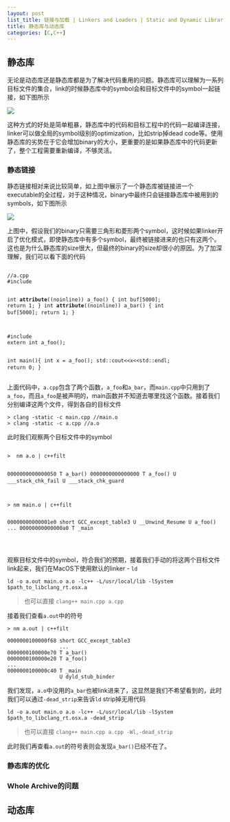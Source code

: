 ```yaml
---
layout: post
list_title: 链接与加载 | Linkers and Loaders | Static and Dynamic Libraries
title: 静态库与动态库
categories: [C,C++]
---
```


## 静态库

无论是动态库还是静态库都是为了解决代码重用的问题。静态库可以理解为一系列目标文件的集合，link的时候静态库中的symbol会和目标文件中的symbol一起链接，如下图所示

<img src="{{site.baseurl}}/assets/images/2015/07/static-linking.png">

这种方式的好处是简单粗暴，静态库中的代码和目标工程中的代码一起编译连接，linker可以做全局的symbol级别的optimization，比如strip掉dead code等。使用静态库的劣势在于它会增加binary的大小，更重要的是如果静态库中的代码更新了，整个工程需要重新编译，不够灵活。

### 静态链接

静态链接相对来说比较简单，如上图中展示了一个静态库被链接进一个executable的全过程，对于这种情况，binary中最终只会链接静态库中被用到的symbols，如下图所示

<img src="{{site.baseurl}}/assets/images/2015/07/static-linking-selectiveness.png">

上图中，假设我们的binary只需要三角形和菱形两个symbol，这时候如果linker开启了优化模式，即使静态库中有多个symbol，最终被链接进来的也只有这两个。这也是为什么静态库的size很大，但最终的binary的size却很小的原因。为了加深理解，我们可以看下面的代码

<div class="highlight md-flex-h md-margin-bottom-24">
<div>
<pre class="highlight language-cpp md-no-padding-v md-height-full">
<code class="language-cpp">
//a.cpp
#include <iostream>

int __attribute__((noinline)) a_foo() { 
    int buf[5000]; 
    return 1; 
}
int __attribute__((noinline)) a_bar() { 
    int buf[5000]; 
    return 1; 
}
</code>
</pre>
</div>
<div class="md-margin-left-12">
<pre class="highlight language-cpp md-no-padding-v md-height-full">
<code class="language-cpp">
#include <iostream>
extern int a_foo();

int main(){
    int x = a_foo();
    std::cout<<x<<std::endl;
    return 0;
}
</code>
</pre>
</div>
</div>

上面代码中，`a.cpp`包含了两个函数，`a_foo`和`a_bar`，而`main.cpp`中只用到了`a_foo`，而且`a_foo`是被声明的，main函数并不知道去哪里找这个函数。接着我们分别编译这两个文件，得到各自的目标文件

```shell
> clang -static -c main.cpp //main.o
> clang -static -c a.cpp //a.o
```
此时我们观察两个目标文件中的symbol

<div class="highlight md-flex-h md-margin-bottom-24">
<div>
<pre class="highlight language-cpp md-no-padding-v md-height-full">
<code class="language-cpp">
>  nm a.o | c++filt

0000000000000050 T a_bar()
0000000000000000 T a_foo()
                 U ___stack_chk_fail
                 U ___stack_chk_guard
</code>
</pre>
</div>
<div class="md-margin-left-12">
<pre class="highlight language-python md-no-padding-v md-height-full">
<code class="language-python">
> nm main.o | c++filt

00000000000001e0 short GCC_except_table3
                 U __Unwind_Resume
                 U a_foo()
...
00000000000000a0 T _main

</code>
</pre>
</div>
</div>

观察目标文件中的symbol，符合我们的预期，接着我们手动的将这两个目标文件link起来，我们在MacOS下使用默认的linker - `ld`

```shell
ld -o a.out main.o a.o -lc++ -L/usr/local/lib -lSystem $path_to_libclang_rt.osx.a
```
> 也可以直接 `clang++ main.cpp a.cpp`

接着我们查看`a.out`中的符号

```shell
> nm a.out | c++filt

0000000100000f68 short GCC_except_table3
                 ...
0000000100000e70 T a_bar()
0000000100000e20 T a_foo()
...
0000000100000c40 T _main
                 U dyld_stub_binder

```
我们发现，`a.o`中没用的`a_bar`也被link进来了，这显然是我们不希望看到的，此时我们可以通过`-dead_strip`来告诉`ld` strip掉无用代码

```shell
ld -o a.out main.o a.o -lc++ -L/usr/local/lib -lSystem $path_to_libclang_rt.osx.a -dead_strip
```
> 也可以直接 `clang++ main.cpp a.cpp -Wl,-dead_strip`

此时我们再查看`a.out`的符号表则会发现`a_bar()`已经不在了。

### 静态库的优化




### Whole Archive的问题

## 动态库